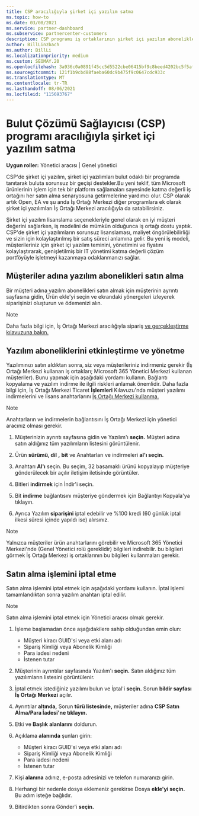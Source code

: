 ```yaml
---
title: CSP aracılığıyla şirket içi yazılım satma
ms.topic: how-to
ms.date: 03/08/2021
ms.service: partner-dashboard
ms.subservice: partnercenter-customers
description: CSP programı iş ortaklarının şirket içi yazılım aboneliklerini satın alma, yönetme, satış ve iptal etme işlemleri için müşteriler adına nasıl İş Ortağı Merkezi.
author: BillLinzbach
ms.author: BillLi
ms.localizationpriority: medium
ms.custom: SEOMAY.20
ms.openlocfilehash: 3a936c0a0891f45cc5d5522cbe06415bf9c8beed4202bc5f5af2a0fbb2d3a8f8
ms.sourcegitcommit: 121f1b9cbd88faeba60dc9b475f9c0647cdc933c
ms.translationtype: MT
ms.contentlocale: tr-TR
ms.lasthandoff: 08/06/2021
ms.locfileid: "115693767"
---
```

# <a name="sell-on-premises-software-through-the-cloud-solution-provider-csp-program"></a>Bulut Çözümü Sağlayıcısı (CSP) programı aracılığıyla şirket içi yazılım satma

**Uygun roller:** Yönetici aracısı | Genel yönetici

CSP'de şirket içi yazılım, şirket içi yazılımları bulut odaklı bir programda tanıtarak buluta sorunsuz bir geçişi destekler.Bu yeni teklif, tüm Microsoft ürünlerinin işlem için tek bir platform sağlamaları sayesinde katma değerli iş ortağını her satın alma senaryosuna getirmelerine yardımcı olur. CSP olarak artık Open, EA ve şu anda İş Ortağı Merkezi diğer programlara ek olarak şirket içi yazılımları İş Ortağı Merkezi aracılığıyla da satabilirsiniz.  
 
Şirket içi yazılım lisanslama seçenekleriyle genel olarak en iyi müşteri değerini sağlarken, iş modelini de mümkün olduğunca iş ortağı dostu yaptık. CSP'de şirket içi yazılımların sorunsuz lisanslaması, maliyet öngörülebilirliği ve sizin için kolaylaştırılmış bir satış süreci anlamına gelir. Bu yeni iş modeli, müşterileriniz için şirket içi yazılım teminini, yönetimini ve fiyatını kolaylaştırarak, genişletilmiş bir IT yönetimi katma değerli çözüm portföyüyle işletmeyi kazanmaya odaklanmanızı sağlar.

## <a name="buy-software-subscriptions-on-behalf-of-customers"></a>Müşteriler adına yazılım abonelikleri satın alma

Bir müşteri adına yazılım abonelikleri satın almak için müşterinin ayrıntı sayfasına gidin, Ürün ekle'yi seçin ve ekrandaki yönergeleri izleyerek siparişinizi oluşturun ve ödemenizi alın.

> [!NOTE]
> Daha fazla bilgi için, İş Ortağı Merkezi aracılığıyla sipariş [ve gerçekleştirme kılavuzuna bakın.](https://partner.microsoft.com/resources/detail/guide-to-ordering-and-fulfillment-through-partner-center-pdf)

## <a name="activate-and-manage-software-subscriptions"></a>Yazılım aboneliklerini etkinleştirme ve yönetme

Yazılımınızı satın aldıktan sonra, siz veya müşterileriniz indirmeniz gerekir (İş Ortağı Merkezi kullanan iş ortakları; Microsoft 365 Yönetici Merkezi kullanan müşteriler). Bunu yapmak için aşağıdaki yordamı kullanın. Bağlantı kopyalama ve yazılım indirme ile ilgili riskleri anlamak önemlidir. Daha fazla bilgi için, İş Ortağı Merkezi Ticaret **İşlemleri** Kılavuzu'nda müşteri yazılımı indirmelerini ve lisans anahtarlarını [İş Ortağı Merkezi kullanma.](https://partner.microsoft.com/resources/detail/partner-center-new-commerce-operations-guide-pdf)

> [!NOTE]
> Anahtarların ve indirmelerin bağlantısını İş Ortağı Merkezi için yönetici aracınız olması gerekir.

1. Müşterinizin ayrıntı sayfasına gidin ve Yazılım'ı **seçin.** Müşteri adına satın aldığınız tüm yazılımların listesini görüntülenir.

2. Ürün **sürümü, dil** **,** **bit** ve Anahtarları ve indirmeleri **al'ı seçin.** 

3. Anahtarı **Al'ı** seçin. Bu seçim, 32 basamaklı ürünü kopyalayıp müşteriye gönderülecek bir açılır iletişim iletisinde görüntüler. 

4. Bitleri **indirmek** için İndir'i seçin. 

5. Bit **indirme** bağlantısını müşteriye göndermek için Bağlantıyı Kopyala'ya tıklayın. 

6. Ayrıca Yazılım **siparişini** iptal edebilir ve %100 kredi (60 günlük iptal ilkesi süresi içinde yapıldı ise) alırsınız.

> [!NOTE]
> Yalnızca müşteriler ürün anahtarlarını görebilir ve Microsoft 365 Yönetici Merkezi'nde (Genel Yönetici rolü gereklidir) bilgileri indirebilir. bu bilgileri görmek İş Ortağı Merkezi iş ortaklarının bu bilgileri kullanmaları gerekir.

## <a name="cancel-a-purchase"></a>Satın alma işlemini iptal etme

Satın alma işlemini iptal etmek için aşağıdaki yordamı kullanın. İptal işlemi tamamlandıktan sonra yazılım anahtarı iptal edilir.

> [!NOTE]
> Satın alma işlemini iptal etmek için Yönetici aracısı olmak gerekir. 

1.  İşleme başlamadan önce aşağıdakilere sahip olduğundan emin olun: 
    - Müşteri kiracı GUID'si veya etki alanı adı
    - Sipariş Kimliği veya Abonelik Kimliği
    - Para iadesi nedeni
    - İstenen tutar

2.  Müşterinin ayrıntılar sayfasında Yazılım'ı **seçin.** Satın aldığınız tüm yazılımların listesini görüntülenir. 

3.  İptal etmek istediğiniz yazılımı bulun ve İptal'i **seçin.** Sorun **bildir sayfası İş Ortağı Merkezi** açılır. 

4.  Ayrıntılar **altında,** Sorun **türü listesinde,** müşteriler adına **CSP Satın Alma/Para İadesi'ne tıklayın.**

5.  Etki ve **Başlık** **alanlarını** doldurun. 

6.  Açıklama **alanında** şunları girin: 
    -   Müşteri kiracı GUID'si veya etki alanı adı
    -   Sipariş Kimliği veya Abonelik Kimliği
    -   Para iadesi nedeni
    -   İstenen tutar

7.  Kişi **alanına** adınız, e-posta adresinizi ve telefon numaranızı girin. 

8.  Herhangi bir nedenle dosya eklemeniz gerekirse Dosya **ekle'yi seçin.** Bu adım isteğe bağlıdır. 

9.  Bitirdikten sonra Gönder'i **seçin.**
